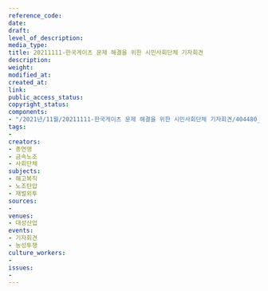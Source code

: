 ```yaml
---
reference_code: 
date: 
draft: 
level_of_description: 
media_type: 
title: 20211111-한국게이츠 문제 해결을 위한 시민사회단체 기자회견
description: 
weight: 
modified_at: 
created_at: 
link: 
public_access_status: 
copyright_status: 
components:
- "/2021년/11월/20211111-한국게이츠 문제 해결을 위한 시민사회단체 기자회견/404480_64060_1552.jpg"
tags:
- 
creators:
- 총연맹
- 금속노조
- 사회단체
subjects:
- 해고복직
- 노조탄압
- 재벌외투
sources:
- 
venues:
- 대성산업
events:
- 기자회견
- 농성투쟁
culture_workers:
- 
issues:
- 
---
```

